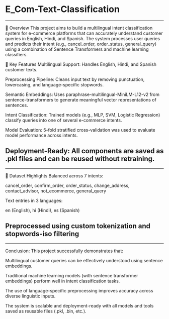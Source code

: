 # E_Com-Text-Classification
-----

📌 Overview
This project aims to build a multilingual intent classification system for e-commerce platforms that can accurately understand customer queries in English, Hindi, and Spanish. The system processes user queries and predicts their intent (e.g., cancel_order, order_status, general_query) using a combination of Sentence Transformers and machine learning classifiers.

🔧 Key Features
Multilingual Support: Handles English, Hindi, and Spanish customer texts.

Preprocessing Pipeline: Cleans input text by removing punctuation, lowercasing, and language-specific stopwords.

Semantic Embeddings: Uses paraphrase-multilingual-MiniLM-L12-v2 from sentence-transformers to generate meaningful vector representations of sentences.

Intent Classification: Trained models (e.g., MLP, SVM, Logistic Regression) classify queries into one of several e-commerce intents.

Model Evaluation: 5-fold stratified cross-validation was used to evaluate model performance across intents.

Deployment-Ready: All components are saved as .pkl files and can be reused without retraining.
------

-----
🧠 Dataset Highlights
Balanced across 7 intents:

cancel_order, confirm_order, order_status, change_address, contact_advisor, not_ecommerce, general_query

Text entries in 3 languages:

en (English), hi (Hindi), es (Spanish)

Preprocessed using custom tokenization and stopwords-iso filtering
-----

-----
 Conclusion:
This project successfully demonstrates that:

Multilingual customer queries can be effectively understood using sentence embeddings.

Traditional machine learning models (with sentence transformer embeddings) perform well in intent classification tasks.

The use of language-specific preprocessing improves accuracy across diverse linguistic inputs.

The system is scalable and deployment-ready with all models and tools saved as reusable files (.pkl, .bin, etc.).
